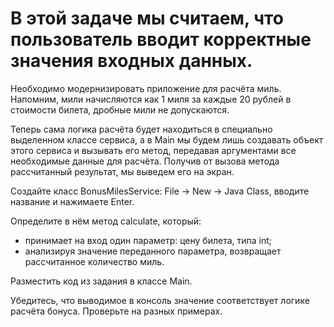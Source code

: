 # В этой задаче мы считаем, что пользователь вводит корректные значения входных данных.

Необходимо модернизировать приложение для расчёта миль. Напомним, мили начисляются как 1 миля за каждые 20 рублей в стоимости билета, дробные мили не допускаются.

Теперь сама логика расчёта будет находиться в специально выделенном классе сервиса, а в Main мы будем лишь создавать объект этого сервиса и вызывать его метод, передавая аргументами все необходимые данные для расчёта. Получив от вызова метода рассчитанный результат, мы выведем его на экран.

Создайте класс BonusMilesService: File -> New -> Java Class, вводите название и нажимаете Enter.

Определите в нём метод calculate, который:

- принимает на вход один параметр: цену билета, типа int;
- анализируя значение переданного параметра, возвращает рассчитанное количество миль.

Разместить код из задания в классе Main.

Убедитесь, что выводимое в консоль значение соответствует логике расчёта бонуса. Проверьте на разных примерах.